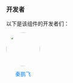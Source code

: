 ### 开发者
以下是该组件的开发者们：
<style>
.con-box{
	display: flex;
	flex-wrap:wrap;
	column-gap: 25px;
	row-gap: 25px;
	margin-bottom: 40px;
}
.con-item {
	display: flex;
	flex-direction: column;
	row-gap: 10px;
}
.con-image {
	width: 90px !important;
	height: 90px !important;
	border-radius: 50%;
}

.con-box a:link,
.con-box a:visited,
.con-box a:hover,
.con-box a:active {
	text-decoration: none !important;
	color: #1989fa !important;
}

.con-box .name {
	color: #1989fa !important;
	text-align: center;
}
</style>
<div class="con-box">
	<div class="con-item">
		<a target="_blank" href="/pages/gitlab/gitlab?name=qinpengfei">
			<image class="con-image" src="https://image.whzb.com/chain/inte-mall/00-普通图片/00-开发版/img/头像/秦鹏飞.png"></image>
		</a>
		<a target="_blank" href="/pages/gitlab/gitlab?name=qinpengfei"><div class="name">秦鹏飞</div></a>
	</div>
</div>